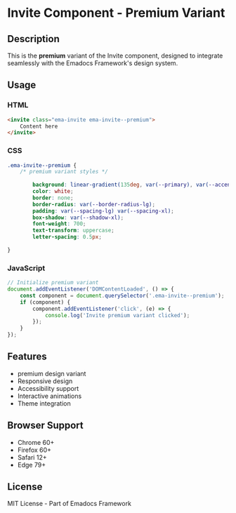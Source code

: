 # Invite Component - Premium Variant

## Description
This is the **premium** variant of the Invite component, designed to integrate seamlessly with the Emadocs Framework's design system.

## Usage

### HTML
```html
<invite class="ema-invite ema-invite--premium">
    Content here
</invite>
```

### CSS
```css
.ema-invite--premium {
    /* premium variant styles */
    
        background: linear-gradient(135deg, var(--primary), var(--accent));
        color: white;
        border: none;
        border-radius: var(--border-radius-lg);
        padding: var(--spacing-lg) var(--spacing-xl);
        box-shadow: var(--shadow-xl);
        font-weight: 700;
        text-transform: uppercase;
        letter-spacing: 0.5px;
    
}
```

### JavaScript
```javascript
// Initialize premium variant
document.addEventListener('DOMContentLoaded', () => {
    const component = document.querySelector('.ema-invite--premium');
    if (component) {
        component.addEventListener('click', (e) => {
            console.log('Invite premium variant clicked');
        });
    }
});
```

## Features
- premium design variant
- Responsive design
- Accessibility support
- Interactive animations
- Theme integration

## Browser Support
- Chrome 60+
- Firefox 60+
- Safari 12+
- Edge 79+

## License
MIT License - Part of Emadocs Framework
